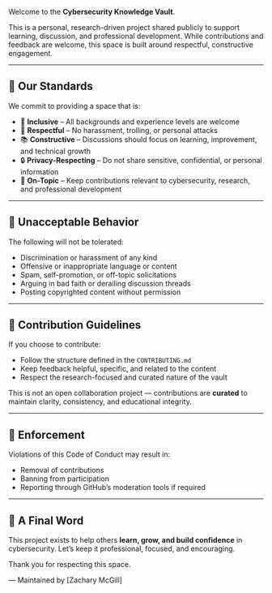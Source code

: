 Welcome to the **Cybersecurity Knowledge Vault**.

This is a personal, research-driven project shared publicly to support learning, discussion, and professional development. While contributions and feedback are welcome, this space is built around respectful, constructive engagement.

---

## 🌟 Our Standards

We commit to providing a space that is:

- 🧠 **Inclusive** – All backgrounds and experience levels are welcome
- 🙌 **Respectful** – No harassment, trolling, or personal attacks
- 📚 **Constructive** – Discussions should focus on learning, improvement, and technical growth
- 🔒 **Privacy-Respecting** – Do not share sensitive, confidential, or personal information
- 🔧 **On-Topic** – Keep contributions relevant to cybersecurity, research, and professional development

---

## 🚫 Unacceptable Behavior

The following will not be tolerated:

- Discrimination or harassment of any kind
- Offensive or inappropriate language or content
- Spam, self-promotion, or off-topic solicitations
- Arguing in bad faith or derailing discussion threads
- Posting copyrighted content without permission

---

## 🚀 Contribution Guidelines

If you choose to contribute:
- Follow the structure defined in the `CONTRIBUTING.md`
- Keep feedback helpful, specific, and related to the content
- Respect the research-focused and curated nature of the vault

This is not an open collaboration project — contributions are **curated** to maintain clarity, consistency, and educational integrity.

---

## 🔄 Enforcement

Violations of this Code of Conduct may result in:

- Removal of contributions
- Banning from participation
- Reporting through GitHub’s moderation tools if required

---

## 🙏 A Final Word

This project exists to help others **learn, grow, and build confidence** in cybersecurity. Let’s keep it professional, focused, and encouraging.

Thank you for respecting this space.

— Maintained by [Zachary McGill]
